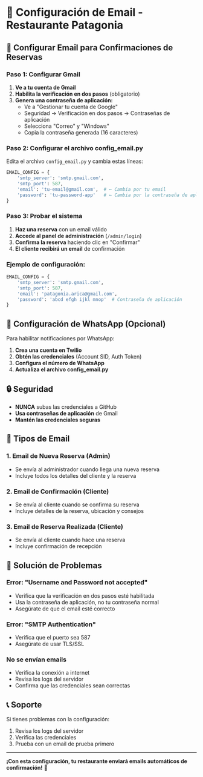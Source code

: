 # 📧 Configuración de Email - Restaurante Patagonia

## 🔧 Configurar Email para Confirmaciones de Reservas

### **Paso 1: Configurar Gmail**

1. **Ve a tu cuenta de Gmail**
2. **Habilita la verificación en dos pasos** (obligatorio)
3. **Genera una contraseña de aplicación:**
   - Ve a "Gestionar tu cuenta de Google"
   - Seguridad → Verificación en dos pasos → Contraseñas de aplicación
   - Selecciona "Correo" y "Windows"
   - Copia la contraseña generada (16 caracteres)

### **Paso 2: Configurar el archivo config_email.py**

Edita el archivo `config_email.py` y cambia estas líneas:

```python
EMAIL_CONFIG = {
    'smtp_server': 'smtp.gmail.com',
    'smtp_port': 587,
    'email': 'tu-email@gmail.com',  # ← Cambia por tu email
    'password': 'tu-password-app'   # ← Cambia por la contraseña de aplicación
}
```

### **Paso 3: Probar el sistema**

1. **Haz una reserva** con un email válido
2. **Accede al panel de administración** (`/admin/login`)
3. **Confirma la reserva** haciendo clic en "Confirmar"
4. **El cliente recibirá un email** de confirmación

### **Ejemplo de configuración:**

```python
EMAIL_CONFIG = {
    'smtp_server': 'smtp.gmail.com',
    'smtp_port': 587,
    'email': 'patagonia.arica@gmail.com',
    'password': 'abcd efgh ijkl mnop'  # Contraseña de aplicación
}
```

## 📱 Configuración de WhatsApp (Opcional)

Para habilitar notificaciones por WhatsApp:

1. **Crea una cuenta en Twilio**
2. **Obtén las credenciales** (Account SID, Auth Token)
3. **Configura el número de WhatsApp**
4. **Actualiza el archivo config_email.py**

## 🔒 Seguridad

- **NUNCA** subas las credenciales a GitHub
- **Usa contraseñas de aplicación** de Gmail
- **Mantén las credenciales seguras**

## 📧 Tipos de Email

### **1. Email de Nueva Reserva (Admin)**
- Se envía al administrador cuando llega una nueva reserva
- Incluye todos los detalles del cliente y la reserva

### **2. Email de Confirmación (Cliente)**
- Se envía al cliente cuando se confirma su reserva
- Incluye detalles de la reserva, ubicación y consejos

### **3. Email de Reserva Realizada (Cliente)**
- Se envía al cliente cuando hace una reserva
- Incluye confirmación de recepción

## 🚨 Solución de Problemas

### **Error: "Username and Password not accepted"**
- Verifica que la verificación en dos pasos esté habilitada
- Usa la contraseña de aplicación, no tu contraseña normal
- Asegúrate de que el email esté correcto

### **Error: "SMTP Authentication"**
- Verifica que el puerto sea 587
- Asegúrate de usar TLS/SSL

### **No se envían emails**
- Verifica la conexión a internet
- Revisa los logs del servidor
- Confirma que las credenciales sean correctas

## 📞 Soporte

Si tienes problemas con la configuración:
1. Revisa los logs del servidor
2. Verifica las credenciales
3. Prueba con un email de prueba primero

---

**¡Con esta configuración, tu restaurante enviará emails automáticos de confirmación!** 🎉 